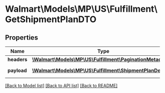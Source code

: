 # Walmart\Models\MP\US\Fulfillment\GetShipmentPlanDTO

## Properties

Name | Type | Description | Notes
------------ | ------------- | ------------- | -------------
**headers** | [**\Walmart\Models\MP\US\Fulfillment\PaginationMetadata**](PaginationMetadata.md) |  | [optional]
**payload** | [**\Walmart\Models\MP\US\Fulfillment\ShipmentPlanDetails[]**](ShipmentPlanDetails.md) | response payload | [optional]


[[Back to Model list]](./) [[Back to API list]](../../../../../README.md#supported-apis) [[Back to README]](../../../../../README.md)
